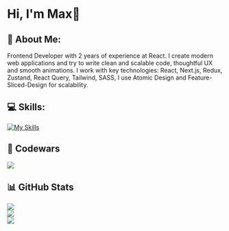 
# Hi, I'm Max👋

## 💫 About Me:
Frontend Developer with 2 years of experience at React. I create modern web applications and try to write clean and scalable code, thoughtful UX and smooth animations. I work with key technologies: React, Next.js, Redux, Zustand, React Query, Tailwind, SASS, I use Atomic Design and Feature-Sliced-Design for scalability.

## 💻 Skills:

[![My Skills](https://skillicons.dev/icons?i=html,css,js,ts,react,redux,nextjs,tailwind,sass,figma,git,npm,yarn,postman,vite)](https://skillicons.dev)

## 👾 Codewars
![](https://www.codewars.com/users/kaden09/badges/large)

## 📊 GitHub Stats

![](https://github-readme-stats.vercel.app/api?username=kaden09&theme=dark&hide_border=false&include_all_commits=false&count_private=false)<br/>
![](https://nirzak-streak-stats.vercel.app/?user=kaden09&theme=dark&hide_border=false)<br/>
![](https://github-readme-stats.vercel.app/api/top-langs/?username=kaden09&theme=dark&hide_border=false&include_all_commits=false&count_private=false&layout=compact)

